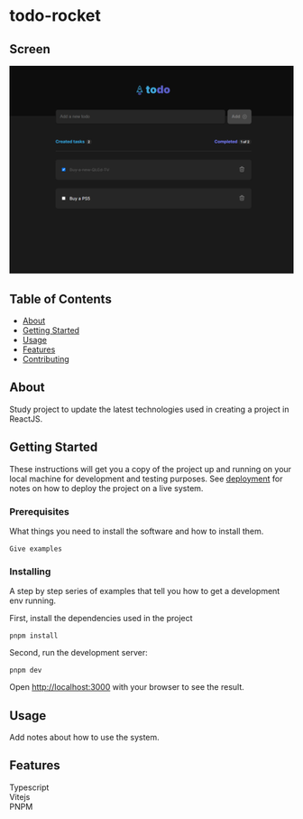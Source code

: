 # todo-rocket

## Screen

![Print Screen](/public/screen.png)

## Table of Contents

- [About](#about)
- [Getting Started](#getting_started)
- [Usage](#usage)
- [Features](#features)
- [Contributing](../CONTRIBUTING.md)

## About <a name = "about"></a>

Study project to update the latest technologies used in creating a project in ReactJS.

## Getting Started <a name = "getting_started"></a>

These instructions will get you a copy of the project up and running on your local machine for development and testing purposes. See [deployment](#deployment) for notes on how to deploy the project on a live system.

### Prerequisites

What things you need to install the software and how to install them.

```
Give examples
```

### Installing

A step by step series of examples that tell you how to get a development env running.

First, install the dependencies used in the project

```
pnpm install
```

Second, run the development server:

```
pnpm dev
```

Open [http://localhost:3000](http://localhost:3000) with your browser to see the result.

## Usage <a name = "usage"></a>

Add notes about how to use the system.

## Features <a name = "features"></a>

Typescript \
Vitejs \
PNPM
